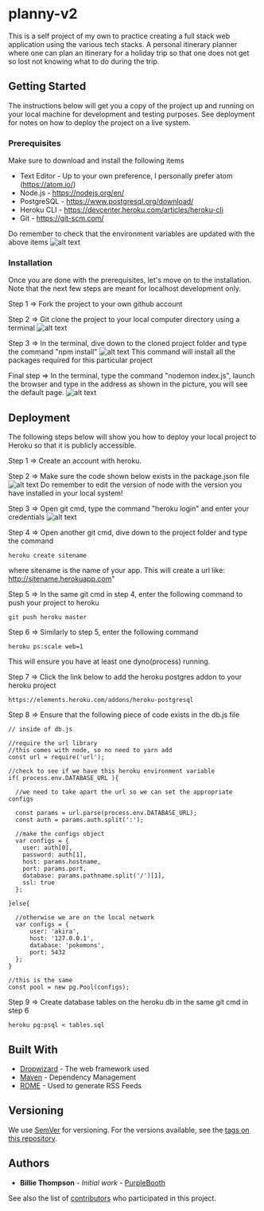 # planny-v2

This is a self project of my own to practice creating a full stack web application using the various tech stacks. A personal itinerary planner where one can plan an itinerary for a holiday trip so that one does not get so lost not knowing what to do during the trip.

## Getting Started

The instructions below will get you a copy of the project up and running on your local machine for development and testing purposes. See deployment for notes on how to deploy the project on a live system.

### Prerequisites

Make sure to download and install the following items
* Text Editor - Up to your own preference, I personally prefer atom (https://atom.io/)
* Node.js - https://nodejs.org/en/
* PostgreSQL - https://www.postgresql.org/download/
* Heroku CLI - https://devcenter.heroku.com/articles/heroku-cli
* Git - https://git-scm.com/

Do remember to check that the environment variables are updated with the above items
![alt text](https://i.imgur.com/AmKg1k8.png)

### Installation

Once you are done with the prerequisites, let's move on to the installation. Note that the next few steps are meant for localhost development only.

Step 1 => Fork the project to your own github account

Step 2 => Git clone the project to your local computer directory using a terminal
![alt text](https://i.imgur.com/7nUYl4T.png)

Step 3 => In the terminal, dive down to the cloned project folder and type the command "npm install"
![alt text](https://i.imgur.com/unCQuUu.png)
This command will install all the packages required for this particular project

Final step => In the terminal, type the command "nodemon index.js", launch the browser and type in the address as shown in the picture, you will see the default page.
![alt text](https://i.imgur.com/2gVDwtT.png)


## Deployment

The following steps below will show you how to deploy your local project to Heroku so that it is publicly accessible.

Step 1 => Create an account with heroku.

Step 2 => Make sure the code shown below exists in the package.json file
![alt text](https://i.imgur.com/GluENIY.png)
Do remember to edit the version of node with the version you have installed in your local system!

Step 3 => Open git cmd, type the command "heroku login" and enter your credentials
![alt text](https://i.imgur.com/5RjmuJ7.png)

Step 4 => Open another git cmd, dive down to the project folder and type the command
```
heroku create sitename
```
where sitename is the name of your app. This will create a url like: http://sitename.herokuapp.com"

Step 5 => In the same git cmd in step 4, enter the following command to push your project to heroku
```
git push heroku master
```

Step 6 => Similarly to step 5, enter the following command
```
heroku ps:scale web=1
```
This will ensure you have at least one dyno(process) running.

Step 7 => Click the link below to add the heroku postgres addon to your heroku project
```
https://elements.heroku.com/addons/heroku-postgresql
```

Step 8 => Ensure that the following piece of code exists in the db.js file
```
// inside of db.js

//require the url library
//this comes with node, so no need to yarn add
const url = require('url');

//check to see if we have this heroku environment variable
if( process.env.DATABASE_URL ){

  //we need to take apart the url so we can set the appropriate configs

  const params = url.parse(process.env.DATABASE_URL);
  const auth = params.auth.split(':');

  //make the configs object
  var configs = {
    user: auth[0],
    password: auth[1],
    host: params.hostname,
    port: params.port,
    database: params.pathname.split('/')[1],
    ssl: true
  };

}else{

  //otherwise we are on the local network
  var configs = {
      user: 'akira',
      host: '127.0.0.1',
      database: 'pokemons',
      port: 5432
  };
}

//this is the same
const pool = new pg.Pool(configs);
```

Step 9 => Create database tables on the heroku db in the same git cmd in step 6
```
heroku pg:psql < tables.sql
```

## Built With

* [Dropwizard](http://www.dropwizard.io/1.0.2/docs/) - The web framework used
* [Maven](https://maven.apache.org/) - Dependency Management
* [ROME](https://rometools.github.io/rome/) - Used to generate RSS Feeds

## Versioning

We use [SemVer](http://semver.org/) for versioning. For the versions available, see the [tags on this repository](https://github.com/your/project/tags).

## Authors

* **Billie Thompson** - *Initial work* - [PurpleBooth](https://github.com/PurpleBooth)

See also the list of [contributors](https://github.com/your/project/contributors) who participated in this project.

